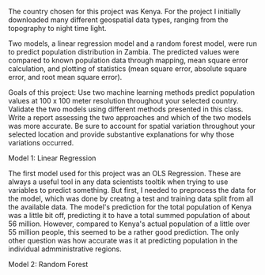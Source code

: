 The country chosen for this project was Kenya. For the project I initially downloaded many different geospatial data types, ranging from the topography to night time light.  

Two models, a linear regression model and a random forest model, were run to predict population distribution in Zambia. The predicted values were compared to known population data through mapping, mean square error calculation, and plotting of statistics (mean square error, absolute square error, and root mean square error).

Goals of this project: Use two machine learning methods predict population values at 100 x 100 meter resolution throughout your selected country. Validate the two models using different methods presented in this class. Write a report assessing the two approaches and which of the two models was more accurate. Be sure to account for spatial variation throughout your selected location and provide substantive explanations for why those variations occurred.


Model 1:  Linear Regression

The first model used for this project was an OLS Regression.  These are always a useful tool in any data scientists tooltik when trying to use variables to predict something.  But first, I needed to preprocess the data for the model, which was done by creatng a test and training data split from all the available data.  The model's prediction for the total population of Kenya was a little bit off, predicting it to have a total summed population of about 56 million.  However, compared to Kenya's actual population of a little over 55 million people, this seemed to be a rather good prediction.  The only other question was how accurate was it at predicting population in the individual admministrative regions.






Model 2:  Random Forest


